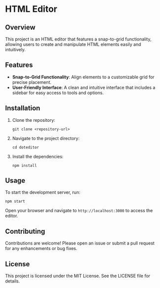 # HTML Editor

## Overview
This project is an HTML editor that features a snap-to-grid functionality, allowing users to create and manipulate HTML elements easily and intuitively.

## Features
- **Snap-to-Grid Functionality**: Align elements to a customizable grid for precise placement.
- **User-Friendly Interface**: A clean and intuitive interface that includes a sidebar for easy access to tools and options.

## Installation
1. Clone the repository:
   ```
   git clone <repository-url>
   ```
2. Navigate to the project directory:
   ```
   cd doteditor
   ```
3. Install the dependencies:
   ```
   npm install
   ```

## Usage
To start the development server, run:
```
npm start
```
Open your browser and navigate to `http://localhost:3000` to access the editor.

## Contributing
Contributions are welcome! Please open an issue or submit a pull request for any enhancements or bug fixes.

## License
This project is licensed under the MIT License. See the LICENSE file for details.
